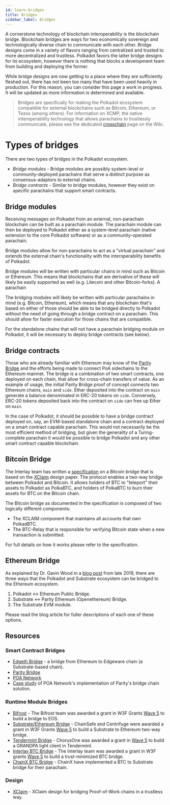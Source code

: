 ```yaml
---
id: learn-bridges
title: Bridges
sidebar_label: Bridges
---
```


A cornerstone technology of blockchain interoperability is the blockchain bridge.
Blockchain bridges are ways for two economically sovereign and technologically
diverse chain to communicate with each other. Bridge designs come in a variety
of flavors ranging from centralized and trusted to more decentralized and
trustless. Polkadot favors the latter bridge designs for its ecosystem, however
there is nothing that blocks a development team from building and deploying
the former.

While bridge designs are now getting to a place where they are sufficiently 
fleshed out, there has not been too many that have been used heavily in
production. For this reason, you can consider this page a work in progress.
It will be updated as more information is determined and available.

> Bridges are specifically for making the Polkadot ecosystem compatible for
> external blockchains such as Bitcoin, Ethereum, or Tezos (among others). For
> information on XCMP, the native interoperability technology that allows
> parachains to trustlessly communicate, please see the dedicated [crosschain][]
> page on the Wiki. 

# Types of bridges

There are two types of bridges in the Polkadot ecosystem.

* _Bridge modules_ - Bridge modules are possibly system-level or community-deployed
parachains that serve a distinct purpose as consensus-adaptors to external chains.
* _Bridge contracts_ - Similar to bridge modules, however they exist on specific
parachains that support smart contracts.

## Bridge modules

Receiving messages on Polkadot from an external, non-parachain blockchain can be
built as a parachain module. The parachain module can then be deployed to Polkadot
either as a system-level parachain (native extension to the core Polkadot software)
or as a community-operated parachain.

Bridge modules allow for non-parachains to act as a "virtual parachain" and
extends the external chain's functionality with the interoperability benefits
of Polkadot.

Bridge modules will be written with particular chains in mind such as Bitcoin
or Ethereum. This means that blockchains that are derivative of these will
likely be easily supported as well (e.g. Litecoin and other Bitcoin-forks).
A parachain

The bridging modules will likely be written with particular parachains in mind 
(e.g. Bitcoin, Ethereum), which means that any blockchain that's based on either 
of those should be able to be bridged directly to Polkadot without the need of 
going through a bridge contract on a parachain. This should allow for faster 
execution for those chains that are compatible.

For the standalone chains that will not have a parachain bridging module on 
Polkadot, it will be necessary to deploy bridge contracts (see below).

## Bridge contracts

Those who are already familiar with Ethereum may know of the [Parity Bridge][]
and the efforts being made to connect PoA sidechains to the Ethereum mainnet. 
The bridge is a combination of two smart contracts, one deployed on each chain, 
that allow for cross-chain transfers of value. As an example of usage, the 
initial Parity Bridge proof of concept connects two Ethereum chains, `main` and 
`side`. Ether deposited into the contract on `main` generate a balance 
denominated in ERC-20 tokens on `side`. Conversely, ERC-20 tokens deposited back 
into the contract on `side` can free up Ether on `main`.

In the case of Polkadot, it should be possible to have a bridge contract deployed 
on, say, an EVM-based standalone chain and a contract deployed on a smart contract 
capable parachain. This would not necessarily be the most efficient method of 
bridging, but given the generality of a Turing-complete parachain it would be 
possible to bridge Polkadot and any other smart contract capable blockchain.

## Bitcoin Bridge

The Interlay team has written a [specification][interlay] on a Bitcoin bridge
that is based on the [XClaim][] design paper. The protocol enables a two-way
bridge between Polkadot and Bitcoin. It allows holders of BTC to "teleport"
their assets to Polkadot as PolkaBTC, and holders of PolkaBTC to burn their
assets for BTC on the Bitcoin chain.

The Bitcoin bridge as documented in the specification is composed of two
logically different components:

- The XCLAIM component that maintains all accounts that own PolkadBTC.
- The BTC-Relay that is responsible for verifying Bitcoin state when a new
transaction is submitted.

For full details on how it works please refer to the specification.

## Ethereum Bridge

As explained by Dr. Gavin Wood in a [blog post][eth bridging blog] from late 2019,
there are three ways that the Polkadot and Substrate ecosystem can be bridged to
the Ethereum ecosystem.

1) Polkadot <-> Ethereum Public Bridge.
1) Substrate <-> Parity Ethereum (Openethereum) Bridge.
1) The Substrate EVM module.

Please read the blog article for fuller descriptions of each one of these
options.

## Resources

### Smart Contract Bridges

- [Edgeth Bridge](https://github.com/hicommonwealth/edgeth_bridge/) - a bridge from Ethereum to Edgeware chain (a Substrate-based chain).
- [Parity Bridge](https://github.com/paritytech/parity-bridge)
- [POA Network](https://poa.network/)
- [Case study](https://medium.com/giveth/ethereum-dapp-scaling-poa-network-acee8a51e772) of POA Network's implementation of Parity's bridge chain solution.

### Runtime Module Bridges

- [Bifrost][bifrost] - The Bifrost team was awarded a grant in W3F Grants [Wave 5][]
to build a bridge to EOS.
- [Substrate/Ethereum Bridge](https://github.com/ChainSafe/ChainBridge) - ChainSafe
and Centrifuge were awarded a grant in W3F Grants [Wave 5][] to build a Substrate
to Ethereum two-way bridge.
 - [Tendermint Bridge](https://github.com/ChorusOne) - ChorusOne was awarded a
 grant in [Wave 5][] to build a GRANDPA light client in Tendermint.
 - [Interlay BTC Bridge][interlay] - The Interlay team was awarded a grant in W3F
 grants [Wave 5][] to build a trust-minimized BTC bridge.
- [ChainX BTC Bridge](https://github.com/chainx-org/ChainX/tree/develop/cxrml/bridge/btc) - ChainX have implemented a BTC to Substrate bridge for their parachain.

### Design

- [XClaim][] - XClaim design for bridging Proof-of-Work chains in a trustless way.

[crosschain]: learn-crosschain
[Parity bridge]: https://github.com/paritytech/parity-bridge
[interlay]: https://interlay.gitlab.io/polkabtc-spec/
[XClaim]: https://eprint.iacr.org/2018/643.pdf
[bifrost]: https://github.com/bifrost-codes/bifrost
[Wave 5]: https://medium.com/web3foundation/web3-foundation-grants-wave-5-recipients-2205f4fde096
[eth bridging blog]: https://medium.com/polkadot-network/polkadot-substrate-and-ethereum-f0bf1ccbfd13
